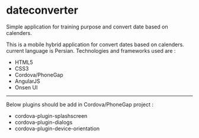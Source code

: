 # dateconverter
Simple application for training purpose and convert date based on calenders.

This is a mobile hybrid application for convert dates based on calenders. current language is Persian.
Technologies and frameworks used are :
- HTML5
- CSS3
- Cordova/PhoneGap
- AngularJS
- Onsen UI
***
Below plugins should be add in Cordova/PhoneGap project :
- cordova-plugin-splashscreen
- cordova-plugin-dialogs
- cordova-plugin-device-orientation
